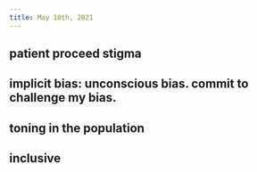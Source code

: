 ```yaml
---
title: May 10th, 2021
---
```


## patient proceed stigma
## implicit bias: unconscious bias. commit to challenge my bias.
## toning in the population
## inclusive
